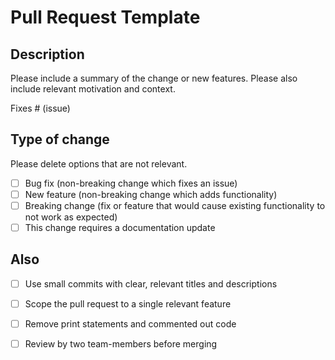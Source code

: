 # Pull Request Template

## Description

Please include a summary of the change or new features. Please also include relevant motivation and context.

Fixes # (issue)

## Type of change

Please delete options that are not relevant.

- [ ] Bug fix (non-breaking change which fixes an issue)
- [ ] New feature (non-breaking change which adds functionality)
- [ ] Breaking change (fix or feature that would cause existing functionality to not work as expected)
- [ ] This change requires a documentation update

## Also

- [ ] Use small commits with clear, relevant titles and descriptions

- [ ] Scope the pull request to a single relevant feature

- [ ] Remove print statements and commented out code

- [ ] Review by two team-members before merging